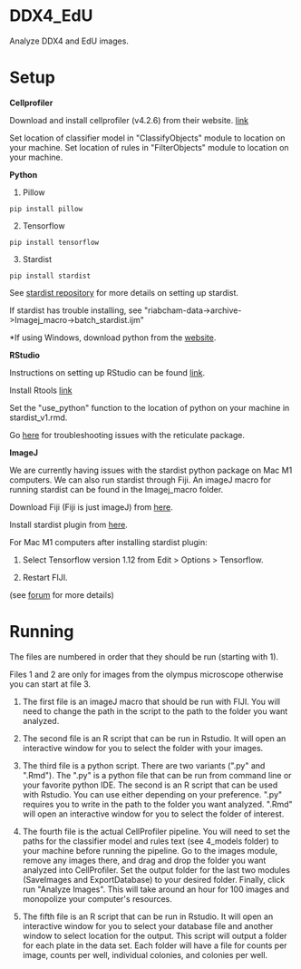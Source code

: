# DDX4_EdU
Analyze DDX4 and EdU images.

# Setup
**Cellprofiler**

Download and install cellprofiler (v4.2.6) from their website. [link](https://cellprofiler.org/)

Set location of classifier model in "ClassifyObjects" module to location on your machine.
Set location of rules in "FilterObjects" module to location on your machine.

**Python**
1. Pillow

``` 
pip install pillow
```
2. Tensorflow

``` 
pip install tensorflow
```
3. Stardist

``` 
pip install stardist
```

See [stardist repository](https://github.com/stardist/stardist) for more details on setting up stardist.

If stardist has trouble installing, see "riabcham-data->archive->Imagej_macro->batch_stardist.ijm"

*If using Windows, download python from the [website](https://www.python.org/downloads/).

**RStudio**

Instructions on setting up RStudio can be found [link](https://rstudio-education.github.io/hopr/starting.html).

Install Rtools [link](https://cran.r-project.org/bin/windows/Rtools/)

Set the "use_python" function to the location of python on your machine in stardist_v1.rmd.

Go [here](https://github.com/ttimbers/intro-to-reticulate/blob/main/setup-instructions/macos_install_python.md) for troubleshooting issues with the reticulate package.

**ImageJ**

We are currently having issues with the stardist python package on Mac M1 computers. We can also run stardist through Fiji. An imageJ macro for running stardist can be found in the Imagej_macro folder.

Download Fiji (Fiji is just imageJ) from [here](https://imagej.net/software/fiji/downloads).

Install stardist plugin from [here](https://imagej.net/plugins/stardist).

For Mac M1 computers after installing stardist plugin:

1. Select Tensorflow version 1.12 from Edit > Options > Tensorflow.

2. Restart FIJI. 

(see [forum](https://forum.image.sc/t/fiji-crashing-upon-running-stardist-in-mac/47507) for more details)

# Running

The files are numbered in order that they should be run (starting with 1).

Files 1 and 2 are only for images from the olympus microscope otherwise you can start at file 3. 

1. The first file is an imageJ macro that should be run with FIJI. You will need to change the path in the script to the path to the folder you want analyzed.

2. The second file is an R script that can be run in Rstudio. It will open an interactive window for you to select the folder with your images.

3. The third file is a python script. There are two variants (".py" and ".Rmd"). The ".py" is a python file that can be run from command line or your favorite python IDE. The second is an R script that can be used with Rstudio. You can use either depending on your preference. ".py" requires you to write in the path to the folder you want analyzed. ".Rmd" will open an interactive window for you to select the folder of interest.

4. The fourth file is the actual CellProfiler pipeline. You will need to set the paths for the classifier model and rules text (see 4_models folder) to your machine before running the pipeline. Go to the images module, remove any images there, and drag and drop the folder you want analyzed into CellProfiler. Set the output folder for the last two modules (SaveImages and ExportDatabase) to your desired folder. Finally, click run "Analyze Images". This will take around an hour for 100 images and monopolize your computer's resources.

5. The fifth file is an R script that can be run in Rstudio. It will open an interactive window for you to select your database file and another window to select location for the output. This script will output a folder for each plate in the data set. Each folder will have a file for counts per image, counts per well, individual colonies, and colonies per well.
